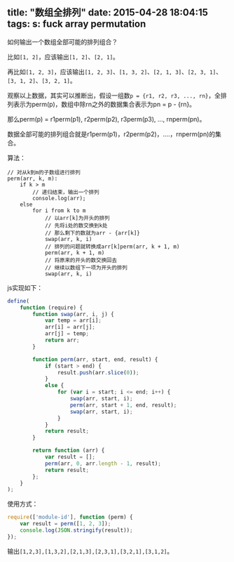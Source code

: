 title: "数组全排列"
date: 2015-04-28 18:04:15
tags:
s: fuck array permutation
---

如何输出一个数组全部可能的排列组合？

比如`[1, 2]`，应该输出`[1, 2]`、`[2, 1]`。

再比如`[1, 2, 3]`，应该输出`[1, 2, 3]`、`[1, 3, 2]`、`[2, 1, 3]`、`[2, 3, 1]`、`[3, 1, 2]`、`[3, 2, 1]`。

观察以上数据，其实可以推断出，假设一组数`p = {r1, r2, r3, ..., rn}`，全排列表示为perm(p)，数组中除rn之外的数据集合表示为pn = p - {rn}。

那么perm(p) = r1perm(p1), r2perm(p2), r3perm(p3), ..., rnperm(pn)。

数据全部可能的排列组合就是r1perm(p1)，r2perm(p2)，....，rnperm(pn)的集合。

<!-- more -->

算法：

```text
// 对从k到m的子数组进行排列
perm(arr, k, m):
    if k > m
        // 递归结束，输出一个排列
        console.log(arr);
    else
        for i from k to m
            // 以arr[k]为开头的排列
            // 先将i处的数交换到k处
            // 那么剩下的数就为arr - {arr[k]}
            swap(arr, k, i)
            // 排列的问题就转换成arr[k]perm(arr, k + 1, m)
            perm(arr, k + 1, m)
            // 将原来的开头的数交换回去
            // 继续以数组下一项为开头的排列
            swap(arr, k, i)
```

js实现如下：

```javascript
define(
    function (require) {
        function swap(arr, i, j) {
            var temp = arr[i];
            arr[i] = arr[j];
            arr[j] = temp;
            return arr;
        }

        function perm(arr, start, end, result) {
            if (start > end) {
                result.push(arr.slice(0));
            }
            else {
                for (var i = start; i <= end; i++) {
                    swap(arr, start, i);
                    perm(arr, start + 1, end, result);
                    swap(arr, start, i);
                }
            }
            return result;
        }

        return function (arr) {
            var result = [];
            perm(arr, 0, arr.length - 1, result);
            return result;
        };
    }
);

```

使用方式：

```javascript
require(['module-id'], function (perm) {
    var result = perm([1, 2, 3]);
    console.log(JSON.stringify(result));
});
```

输出`[1,2,3],[1,3,2],[2,1,3],[2,3,1],[3,2,1],[3,1,2]`。


